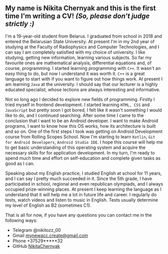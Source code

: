 ## My name is Nikita Chernyak and this is the first time I'm writing a CV! *(So, please don't judge strictly :)*

I'm a 19-year-old student from Belarus. I graduated from school in 2018 and entered the Belarusian State University. At present I'm in my 2nd year of studying at the Faculty of Radiophysics and Computer Technologies, and I can say I am completely satisfied with my choice of university. I like studying, getting new information, learning various subjects. So far my favourite ones are mathematical analysis, differential equations and, of course, programming. I started learning programming with `C++`. It wasn't an easy thing to do, but now I understand it was worth it. `C++` is a great language to start with if you want to figure out how things work. At present I am learning `Java` at the university. I should say that our lecturer is a highly educated specialist, whose lections are always interesting and informative. 

Not so long ago I decided to explore new fields of programming. Firstly I tried myself in frontend development. I started learning `HTML, CSS` and `JavaScript` but pretty soon I got bored, I felt like it wasn't something I would like to do, and I continued searching. After some time I came to the conclusion that I want to be an Android developer. I want to make Android programs, I want to know how this OS works, how its architecture is built and so on. One of the first steps I took was getting on Android Development course from Rolling Scopes School. Now I'm starting to learn `Kotlin`, `Git for Android Developers`, `Android Studio IDE`. I hope this course will help me to get basic understanding of this operating system and acquire the necessary skills for for application development. In my turn, I'm ready to spend much time and effort on self-education and complete given tasks as good as I can.

Speaking about my English practice, I studied English at school for 11 years, and I can say I pretty much succeeded in it. Since the 5th grade, I have participated in school, regional and even republican olympiads, and I always occupied prize-winning places. At present I keep learning the language as I understand that it will help me a lot in future life and career. I regularly do tests, watch videos and listen to music in English. Tests usually determine my level of English as B2 (sometimes C1).

That is all for now, if you have any questions you can contact me in the following ways:
* Telegram @nikitozz_00
* Gmail mynewacc.create@gmail.com
* Phone +37529*****32
* GitHub [NikitaChernyak](https://github.com/NikitaChernyak)

